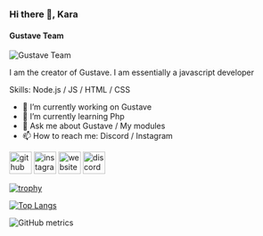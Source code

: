 ### Hi there 👋, Kara
#### Gustave Team
![Gustave Team](https://cdn.discordapp.com/attachments/935963485928579093/957731679643000872/Nouveau_projet.jpg)

I am the creator of Gustave. I am essentially a javascript developer 

Skills:  Node.js / JS / HTML / CSS

- 🔭 I’m currently working on Gustave 
- 🌱 I’m currently learning Php 
- 💬 Ask me about Gustave / My modules 
- 📫 How to reach me: Discord / Instagram 


[<img src='https://cdn.jsdelivr.net/npm/simple-icons@3.0.1/icons/github.svg' alt='github' height='40'>](https://github.com/Kara0016)  [<img src='https://cdn.jsdelivr.net/npm/simple-icons@3.0.1/icons/instagram.svg' alt='instagram' height='40'>](https://www.instagram.com/kara_0905/)  [<img src='https://cdn.jsdelivr.net/npm/simple-icons@3.0.1/icons/icloud.svg' alt='website' height='40'>](https://aralosbd.fr/)  [<img src='https://cdn.jsdelivr.net/npm/simple-icons@3.0.1/icons/discord.svg' alt='discord' height='40'>](https://discord.gg/6qzkefEvRB)  

[![trophy](https://github-profile-trophy.vercel.app/?username=Kara0016)](https://github.com/ryo-ma/github-profile-trophy)

[![Top Langs](https://github-readme-stats.vercel.app/api/top-langs/?username=Kara0016)](https://github.com/anuraghazra/github-readme-stats)

![GitHub metrics](https://metrics.lecoq.io/Kara0016)  

